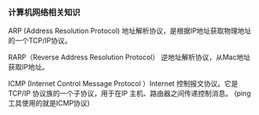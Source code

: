 ### 计算机网络相关知识

ARP (Address Resolution Protocol) 地址解析协议，是根据IP地址获取物理地址的一个TCP/IP协议。

RARP（Reverse Address Resolution Protocol） 逆地址解析协议，从Mac地址获取IP地址。

ICMP (Internet Control Message Protocol ）Internet    控制报文协议。它是TCP/IP 协议族的一个子协议，用于在IP 主机、路由器之间传递控制消息。 (ping 工具使用的就是ICMP协议)